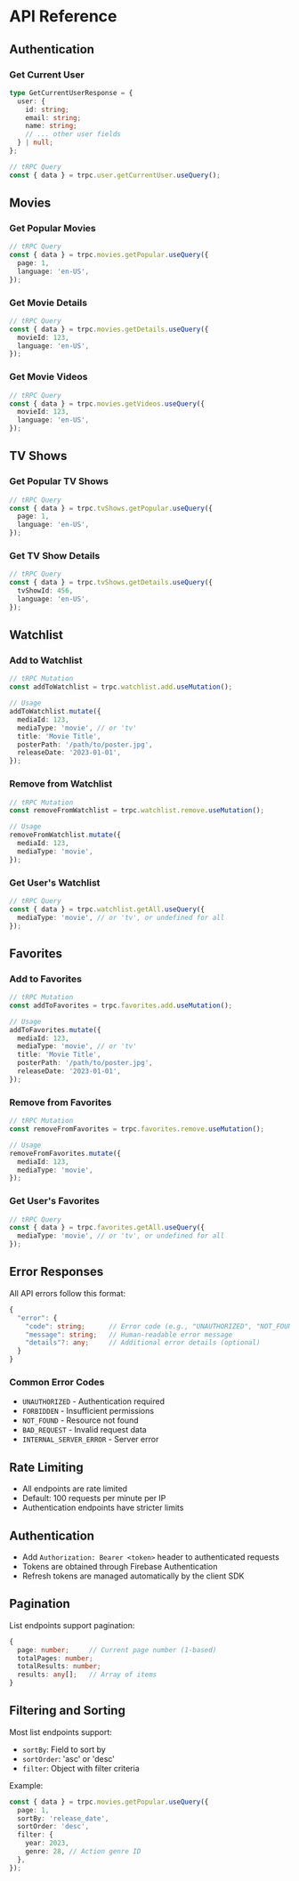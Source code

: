 # API Reference

## Authentication

### Get Current User

```typescript
type GetCurrentUserResponse = {
  user: {
    id: string;
    email: string;
    name: string;
    // ... other user fields
  } | null;
};

// tRPC Query
const { data } = trpc.user.getCurrentUser.useQuery();
```

## Movies

### Get Popular Movies

```typescript
// tRPC Query
const { data } = trpc.movies.getPopular.useQuery({
  page: 1,
  language: 'en-US',
});
```

### Get Movie Details

```typescript
// tRPC Query
const { data } = trpc.movies.getDetails.useQuery({
  movieId: 123,
  language: 'en-US',
});
```

### Get Movie Videos

```typescript
// tRPC Query
const { data } = trpc.movies.getVideos.useQuery({
  movieId: 123,
  language: 'en-US',
});
```

## TV Shows

### Get Popular TV Shows

```typescript
// tRPC Query
const { data } = trpc.tvShows.getPopular.useQuery({
  page: 1,
  language: 'en-US',
});
```

### Get TV Show Details

```typescript
// tRPC Query
const { data } = trpc.tvShows.getDetails.useQuery({
  tvShowId: 456,
  language: 'en-US',
});
```

## Watchlist

### Add to Watchlist

```typescript
// tRPC Mutation
const addToWatchlist = trpc.watchlist.add.useMutation();

// Usage
addToWatchlist.mutate({
  mediaId: 123,
  mediaType: 'movie', // or 'tv'
  title: 'Movie Title',
  posterPath: '/path/to/poster.jpg',
  releaseDate: '2023-01-01',
});
```

### Remove from Watchlist

```typescript
// tRPC Mutation
const removeFromWatchlist = trpc.watchlist.remove.useMutation();

// Usage
removeFromWatchlist.mutate({
  mediaId: 123,
  mediaType: 'movie',
});
```

### Get User's Watchlist

```typescript
// tRPC Query
const { data } = trpc.watchlist.getAll.useQuery({
  mediaType: 'movie', // or 'tv', or undefined for all
});
```

## Favorites

### Add to Favorites

```typescript
// tRPC Mutation
const addToFavorites = trpc.favorites.add.useMutation();

// Usage
addToFavorites.mutate({
  mediaId: 123,
  mediaType: 'movie', // or 'tv'
  title: 'Movie Title',
  posterPath: '/path/to/poster.jpg',
  releaseDate: '2023-01-01',
});
```

### Remove from Favorites

```typescript
// tRPC Mutation
const removeFromFavorites = trpc.favorites.remove.useMutation();

// Usage
removeFromFavorites.mutate({
  mediaId: 123,
  mediaType: 'movie',
});
```

### Get User's Favorites

```typescript
// tRPC Query
const { data } = trpc.favorites.getAll.useQuery({
  mediaType: 'movie', // or 'tv', or undefined for all
});
```

## Error Responses

All API errors follow this format:

```typescript
{
  "error": {
    "code": string;      // Error code (e.g., "UNAUTHORIZED", "NOT_FOUND")
    "message": string;   // Human-readable error message
    "details"?: any;     // Additional error details (optional)
  }
}
```

### Common Error Codes

- `UNAUTHORIZED` - Authentication required
- `FORBIDDEN` - Insufficient permissions
- `NOT_FOUND` - Resource not found
- `BAD_REQUEST` - Invalid request data
- `INTERNAL_SERVER_ERROR` - Server error

## Rate Limiting

- All endpoints are rate limited
- Default: 100 requests per minute per IP
- Authentication endpoints have stricter limits

## Authentication

- Add `Authorization: Bearer <token>` header to authenticated requests
- Tokens are obtained through Firebase Authentication
- Refresh tokens are managed automatically by the client SDK

## Pagination

List endpoints support pagination:

```typescript
{
  page: number;     // Current page number (1-based)
  totalPages: number;
  totalResults: number;
  results: any[];   // Array of items
}
```

## Filtering and Sorting

Most list endpoints support:

- `sortBy`: Field to sort by
- `sortOrder`: 'asc' or 'desc'
- `filter`: Object with filter criteria

Example:
```typescript
const { data } = trpc.movies.getPopular.useQuery({
  page: 1,
  sortBy: 'release_date',
  sortOrder: 'desc',
  filter: {
    year: 2023,
    genre: 28, // Action genre ID
  },
});
```
